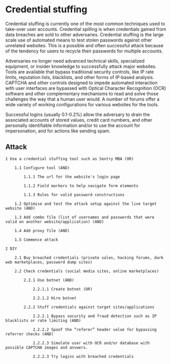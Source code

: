 # Credential stuffing

Credential stuffing is currently one of the most common techniques used to take-over user accounts. Credential spilling is when credentials gained from data breaches are sold to other adversaries. Credential stuffing is the large scale use of automated means to test stolen passwords against other unrelated websites. This is a possible and often successful attack because of the tendency for users to recycle their passwords for multiple accounts.

Adversaries no longer need advanced technical skills, specialized equipment, or insider knowledge to successfully attack major websites. Tools are available that bypass traditional security controls, like IP rate limits, reputation lists, blacklists, and other forms of IP-based analysis. CAPTCHA and other controls designed to impede automated interaction with user interfaces are bypassed with Optical Character Recognition (OCR) software and other complementary mechanisms to read and solve those challenges the way that a human user would. A number of forums offer a wide variety of working configurations for various websites for the tools.

Successful logins (usually 0.1-0.2%) allow the adversary to drain the associated accounts of stored values, credit card numbers, and other personally identifiable information and/or to use the account for impersonation, and for actions like sending spam.

## Attack

    1 Use a credential stuffing tool such as Sentry MBA (OR)

        1.1 Configure tool (AND)

            1.1.1 The url for the website's login page

            1.1.2 Field markers to help navigate form elements

            1.1.3 Rules for valid password constructions 

        1.2 Optimise and test the attack setup against the live target website (AND)

        1.3 Add combo file (list of usernames and passwords that were valid on another website/application) (AND)

        1.4 Add proxy file (AND)

        1.5 Commence attack 

    2 DIY

        2.1 Buy breached credentials (private sales, hacking forums, dark web marketplaces, password dump sites)

        2.2 Check credentials (social media sites, online marketplaces)

            2.2.1 Use botnet (AND)

                2.2.1.1 Create botnet (OR)

                2.2.1.2 Hire botnet

            2.2.2 Stuff credentials against target sites/applications

                2.2.2.1 Bypass security and fraud detection such as IP blacklists or rate limiting (AND)

                2.2.2.2 Spoof the “referer” header value for bypassing referrer checks (AND)

                2.2.2.3 Simulate user with OCR and/or database with possible CAPTCHA images and answers.

                2.2.2.3 Try logins with breached credentials 


